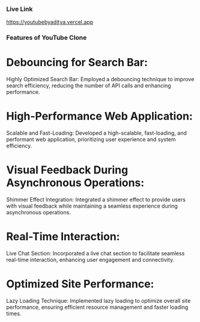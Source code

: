 ### Live Link
https://youtubebyaditya.vercel.app

### Features of YouTube Clone
# Debouncing for Search Bar:
Highly Optimized Search Bar: Employed a debouncing technique to improve search efficiency, reducing the number of API calls and enhancing performance.

# High-Performance Web Application:
Scalable and Fast-Loading: Developed a high-scalable, fast-loading, and performant web application, prioritizing user experience and system efficiency.

# Visual Feedback During Asynchronous Operations:
Shimmer Effect Integration: Integrated a shimmer effect to provide users with visual feedback while maintaining a seamless experience during asynchronous operations.

# Real-Time Interaction:
Live Chat Section: Incorporated a live chat section to facilitate seamless real-time interaction, enhancing user engagement and connectivity.

# Optimized Site Performance:
Lazy Loading Technique: Implemented lazy loading to optimize overall site performance, ensuring efficient resource management and faster loading times.
